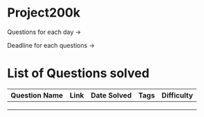 # Project200k

Questions for each day -> <update here>
  
  
Deadline for each questions -> <update here>
  
  
 
# List of Questions solved

| Question Name  |  Link | Date Solved  | Tags  | Difficulty  |
|---|---|---|---|---|
|   |   |   |   |   |
|   |   |   |   |   |
|   |   |   |   |   |
